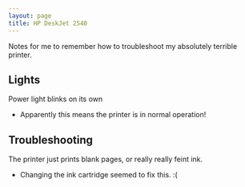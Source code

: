 ```yaml
---
layout: page
title: HP DeskJet 2540
---
```


Notes for me to remember how to troubleshoot my absolutely terrible printer.

## Lights

Power light blinks on its own

- Apparently this means the printer is in normal operation!

## Troubleshooting

The printer just prints blank pages, or really really feint ink.

- Changing the ink cartridge seemed to fix this. :(
